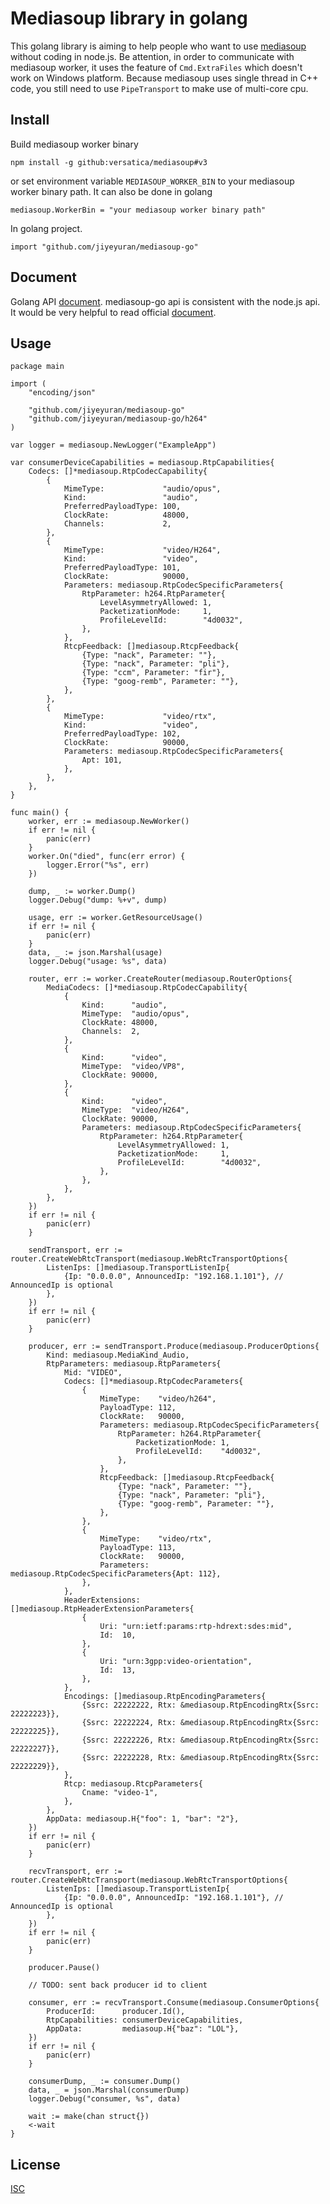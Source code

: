 # Mediasoup library in golang
This golang library is aiming to help people who want to use [mediasoup](https://github.com/versatica/mediasoup) without coding in node.js. Be attention, in order to communicate with mediasoup worker, it uses the feature of `Cmd.ExtraFiles` which doesn't work on Windows platform. Because mediasoup uses single thread in C++ code, you still need to use `PipeTransport` to make use of multi-core cpu.
## Install
Build mediasoup worker binary
```
npm install -g github:versatica/mediasoup#v3
```
or set environment variable `MEDIASOUP_WORKER_BIN` to your mediasoup worker binary path. It can also be done in golang
```
mediasoup.WorkerBin = "your mediasoup worker binary path"
```
In golang project.
```
import "github.com/jiyeyuran/mediasoup-go"
```

## Document
Golang API [document](https://pkg.go.dev/github.com/jiyeyuran/mediasoup-go). mediasoup-go api is consistent with the node.js api. It would be very helpful to read official [document](https://mediasoup.org/documentation/v3/mediasoup/api/).
## Usage
```
package main

import (
	"encoding/json"

	"github.com/jiyeyuran/mediasoup-go"
	"github.com/jiyeyuran/mediasoup-go/h264"
)

var logger = mediasoup.NewLogger("ExampleApp")

var consumerDeviceCapabilities = mediasoup.RtpCapabilities{
	Codecs: []*mediasoup.RtpCodecCapability{
		{
			MimeType:             "audio/opus",
			Kind:                 "audio",
			PreferredPayloadType: 100,
			ClockRate:            48000,
			Channels:             2,
		},
		{
			MimeType:             "video/H264",
			Kind:                 "video",
			PreferredPayloadType: 101,
			ClockRate:            90000,
			Parameters: mediasoup.RtpCodecSpecificParameters{
				RtpParameter: h264.RtpParameter{
					LevelAsymmetryAllowed: 1,
					PacketizationMode:     1,
					ProfileLevelId:        "4d0032",
				},
			},
			RtcpFeedback: []mediasoup.RtcpFeedback{
				{Type: "nack", Parameter: ""},
				{Type: "nack", Parameter: "pli"},
				{Type: "ccm", Parameter: "fir"},
				{Type: "goog-remb", Parameter: ""},
			},
		},
		{
			MimeType:             "video/rtx",
			Kind:                 "video",
			PreferredPayloadType: 102,
			ClockRate:            90000,
			Parameters: mediasoup.RtpCodecSpecificParameters{
				Apt: 101,
			},
		},
	},
}

func main() {
	worker, err := mediasoup.NewWorker()
	if err != nil {
		panic(err)
	}
	worker.On("died", func(err error) {
		logger.Error("%s", err)
	})

	dump, _ := worker.Dump()
	logger.Debug("dump: %+v", dump)

	usage, err := worker.GetResourceUsage()
	if err != nil {
		panic(err)
	}
	data, _ := json.Marshal(usage)
	logger.Debug("usage: %s", data)

	router, err := worker.CreateRouter(mediasoup.RouterOptions{
		MediaCodecs: []*mediasoup.RtpCodecCapability{
			{
				Kind:      "audio",
				MimeType:  "audio/opus",
				ClockRate: 48000,
				Channels:  2,
			},
			{
				Kind:      "video",
				MimeType:  "video/VP8",
				ClockRate: 90000,
			},
			{
				Kind:      "video",
				MimeType:  "video/H264",
				ClockRate: 90000,
				Parameters: mediasoup.RtpCodecSpecificParameters{
					RtpParameter: h264.RtpParameter{
						LevelAsymmetryAllowed: 1,
						PacketizationMode:     1,
						ProfileLevelId:        "4d0032",
					},
				},
			},
		},
	})
	if err != nil {
		panic(err)
	}

	sendTransport, err := router.CreateWebRtcTransport(mediasoup.WebRtcTransportOptions{
		ListenIps: []mediasoup.TransportListenIp{
			{Ip: "0.0.0.0", AnnouncedIp: "192.168.1.101"}, // AnnouncedIp is optional
		},
	})
	if err != nil {
		panic(err)
	}

	producer, err := sendTransport.Produce(mediasoup.ProducerOptions{
		Kind: mediasoup.MediaKind_Audio,
		RtpParameters: mediasoup.RtpParameters{
			Mid: "VIDEO",
			Codecs: []*mediasoup.RtpCodecParameters{
				{
					MimeType:    "video/h264",
					PayloadType: 112,
					ClockRate:   90000,
					Parameters: mediasoup.RtpCodecSpecificParameters{
						RtpParameter: h264.RtpParameter{
							PacketizationMode: 1,
							ProfileLevelId:    "4d0032",
						},
					},
					RtcpFeedback: []mediasoup.RtcpFeedback{
						{Type: "nack", Parameter: ""},
						{Type: "nack", Parameter: "pli"},
						{Type: "goog-remb", Parameter: ""},
					},
				},
				{
					MimeType:    "video/rtx",
					PayloadType: 113,
					ClockRate:   90000,
					Parameters:  mediasoup.RtpCodecSpecificParameters{Apt: 112},
				},
			},
			HeaderExtensions: []mediasoup.RtpHeaderExtensionParameters{
				{
					Uri: "urn:ietf:params:rtp-hdrext:sdes:mid",
					Id:  10,
				},
				{
					Uri: "urn:3gpp:video-orientation",
					Id:  13,
				},
			},
			Encodings: []mediasoup.RtpEncodingParameters{
				{Ssrc: 22222222, Rtx: &mediasoup.RtpEncodingRtx{Ssrc: 22222223}},
				{Ssrc: 22222224, Rtx: &mediasoup.RtpEncodingRtx{Ssrc: 22222225}},
				{Ssrc: 22222226, Rtx: &mediasoup.RtpEncodingRtx{Ssrc: 22222227}},
				{Ssrc: 22222228, Rtx: &mediasoup.RtpEncodingRtx{Ssrc: 22222229}},
			},
			Rtcp: mediasoup.RtcpParameters{
				Cname: "video-1",
			},
		},
		AppData: mediasoup.H{"foo": 1, "bar": "2"},
	})
	if err != nil {
		panic(err)
	}

	recvTransport, err := router.CreateWebRtcTransport(mediasoup.WebRtcTransportOptions{
		ListenIps: []mediasoup.TransportListenIp{
			{Ip: "0.0.0.0", AnnouncedIp: "192.168.1.101"}, // AnnouncedIp is optional
		},
	})
	if err != nil {
		panic(err)
	}

	producer.Pause()

	// TODO: sent back producer id to client

	consumer, err := recvTransport.Consume(mediasoup.ConsumerOptions{
		ProducerId:      producer.Id(),
		RtpCapabilities: consumerDeviceCapabilities,
		AppData:         mediasoup.H{"baz": "LOL"},
	})
	if err != nil {
		panic(err)
	}

	consumerDump, _ := consumer.Dump()
	data, _ = json.Marshal(consumerDump)
	logger.Debug("consumer, %s", data)

	wait := make(chan struct{})
	<-wait
}
```
## License

[ISC](/LICENSE)